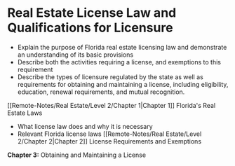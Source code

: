 # Real Estate License Law and Qualifications for Licensure
- Explain the purpose of Florida real estate licensing law and demonstrate an understanding of its basic provisions
- Describe both the activities requiring a license, and exemptions to this requirement
- Describe the types of licensure regulated by the state as well as requirements for obtaining and maintaining a license, including eligibility, education, renewal requirements, and mutual recognition.

[[Remote-Notes/Real Estate/Level 2/Chapter 1|Chapter 1]] Florida's Real Estate Laws
- What license law does and why it is necessary  
- Relevant Florida license laws
[[Remote-Notes/Real Estate/Level 2/Chapter 2|Chapter 2]] License Requirements and Exemptions  

**Chapter 3:** Obtaining and Maintaining a License